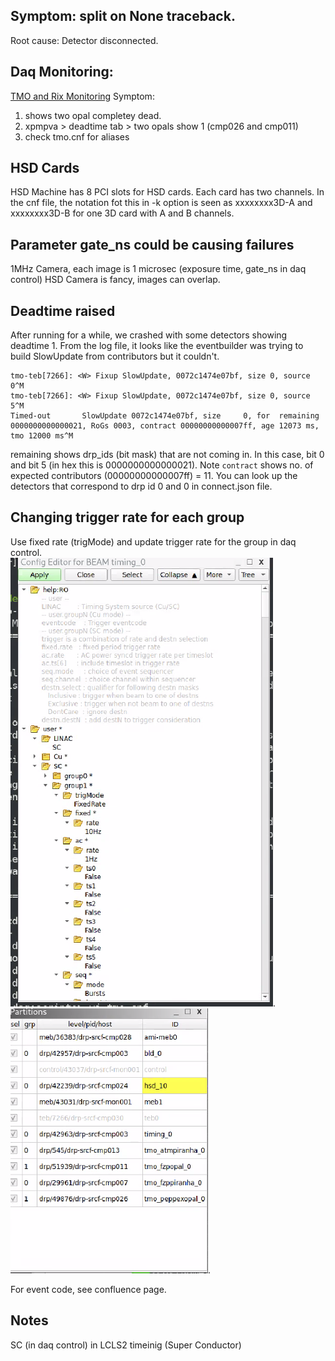 ## Symptom: split on None traceback. 
Root cause: Detector disconnected. 


## Daq Monitoring:  
[TMO and Rix Monitoring](https://confluence.slac.stanford.edu/display/LCLSIIData/psdaq#psdaq-DAQMonitoring)
Symptom: 
1. shows two opal completey dead. 
2. xpmpva > deadtime tab > two opals show 1 (cmp026 and cmp011)
3. check tmo.cnf for aliases 

## HSD Cards
HSD Machine has 8 PCI slots for HSD cards. Each card has two channels. In the cnf file, the notation fot this in -k option is seen as xxxxxxxx3D-A and xxxxxxxx3D-B for one 3D card with A and B channels.

## Parameter gate_ns could be causing failures
1MHz Camera, each image is 1 microsec (exposure time, gate_ns in daq control)
HSD Camera is fancy, images can overlap. 

## Deadtime raised 
After running for a while, we crashed with some detectors showing deadtime 1. From the log file, it looks like the eventbuilder was trying to build SlowUpdate from contributors but it couldn't.
```
tmo-teb[7266]: <W> Fixup SlowUpdate, 0072c1474e07bf, size 0, source 0^M
tmo-teb[7266]: <W> Fixup SlowUpdate, 0072c1474e07bf, size 0, source 5^M
Timed-out       SlowUpdate 0072c1474e07bf, size     0, for  remaining 0000000000000021, RoGs 0003, contract 00000000000007ff, age 12073 ms, tmo 12000 ms^M
```

remaining shows drp_ids (bit mask) that are not coming in. In this case, bit 0 and bit 5 (in hex this is 0000000000000021). Note `contract` shows no. of expected contributors (00000000000007ff) = 11. You can look up the detectors that correspond to drp id 0 and 0 in connect.json file.

## Changing trigger rate for each group
Use fixed rate (trigMode) and update trigger rate for the group in daq control.  
![messing_with_daq_update_trigger_rate](/psdaq/images/messing_with_daq_update_trigger_rate.png).  
![messing_with_daq_identify_group](/psdaq/images/messing_with_daq_identify_group.png).  

For event code, see confluence page. 

## Notes
SC (in daq control) in LCLS2 timeinig (Super Conductor)
